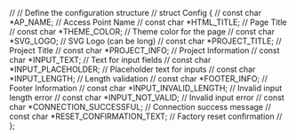 // // Define the configuration structure
// struct Config {
//   const char *AP_NAME;                 // Access Point Name
//   const char *HTML_TITLE;              // Page Title
//   const char *THEME_COLOR;             // Theme color for the page
//   const char *SVG_LOGO;                // SVG Logo (can be long)
//   const char *PROJECT_TITLE;           // Project Title
//   const char *PROJECT_INFO;            // Project Information
//   const char *INPUT_TEXT;              // Text for input fields
//   const char *INPUT_PLACEHOLDER;       // Placeholder text for inputs
//   const char *INPUT_LENGTH;            // Length validation
//   const char *FOOTER_INFO;             // Footer Information
//   const char *INPUT_INVALID_LENGTH;    // Invalid input length error
//   const char *INPUT_NOT_VALID;         // Invalid input error
//   const char *CONNECTION_SUCCESSFUL;   // Connection success message
//   const char *RESET_CONFIRMATION_TEXT; // Factory reset confirmation
// };
